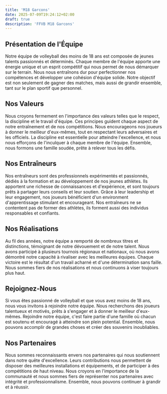 ```yaml
---
title: 'M18 Garcons'
date: 2025-07-09T19:24:12+02:00
draft: true
description: 'FFVB M18 Garcons'
---
```


## Présentation de l'Équipe

Notre équipe de volleyball des moins de 18 ans est composée de jeunes talents passionnés et déterminés. Chaque membre de
l'équipe apporte une énergie unique et un esprit compétitif qui nous permet de nous démarquer sur le terrain. Nous nous
entraînons dur pour perfectionner nos compétences et développer une cohésion d'équipe solide. Notre objectif est non
seulement de gagner des matches, mais aussi de grandir ensemble, tant sur le plan sportif que personnel.

## Nos Valeurs

Nous croyons fermement en l'importance des valeurs telles que le respect, la discipline et le travail d'équipe. Ces
principes guident chaque aspect de notre entraînement et de nos compétitions. Nous encourageons nos joueurs à donner le
meilleur d'eux-mêmes, tout en respectant leurs adversaires et les officiels. La discipline est essentielle pour
atteindre l'excellence, et nous nous efforçons de l'inculquer à chaque membre de l'équipe. Ensemble, nous formons une
famille soudée, prête à relever tous les défis.

## Nos Entraîneurs

Nos entraîneurs sont des professionnels expérimentés et passionnés, dédiés à la formation et au développement de nos
jeunes athlètes. Ils apportent une richesse de connaissances et d'expérience, et sont toujours prêts à partager leurs
conseils et leur soutien. Grâce à leur leadership et leur engagement, nos joueurs bénéficient d'un environment
d'apprentissage stimulant et encourageant. Nos entraîneurs ne se contentent pas de former des athlètes, ils forment
aussi des individus responsables et confiants.

## Nos Réalisations

Au fil des années, notre équipe a remporté de nombreux titres et distinctions, témoignant de notre dévouement et de
notre talent. Nous avons participé à plusieurs tournois régionaux et nationaux, où nous avons démontré notre capacité à
rivaliser avec les meilleures équipes. Chaque victoire est le résultat d'un travail acharné et d'une détermination sans
faille. Nous sommes fiers de nos réalisations et nous continuons à viser toujours plus haut.

## Rejoignez-Nous

Si vous êtes passionné de volleyball et que vous avez moins de 18 ans, nous vous invitons à rejoindre notre équipe. Nous
recherchons des joueurs talentueux et motivés, prêts à s'engager et à donner le meilleur d'eux-mêmes. Rejoindre notre
équipe, c'est faire partie d'une famille où chacun est soutenu et encouragé à atteindre son plein potential. Ensemble,
nous pouvons accomplir de grandes choses et créer des souvenirs inoubliables.

## Nos Partenaires

Nous sommes reconnaissants envers nos partenaires qui nous soutiennent dans notre quête d'excellence. Leurs
contributions nous permettent de disposer des meilleures installations et équipements, et de participer à des
compétitions de haut niveau. Nous croyons en l'importance de la communauté et nous sommes fiers de représenter nos
partenaires avec intégrité et professionnalisme. Ensemble, nous pouvons continuer à grandir et à réussir.
